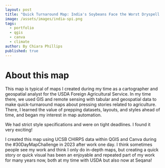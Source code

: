 ```yaml
---
layout: post
title: "Quick Turnaround Map: India's Soybeans Face the Worst Dryspell in Decades"
image: /assets/images/india-spi.png
tags:
  - portfolio
  - qgis
  - canva
  - climate
author: By Chiara Phillips
published: true
---
```

<style>
/* Heading 1 styling */
.prose h1 {
  text-align: center !important;
  font-size: 2rem !important;
  padding-top: 2rem !important;
  margin-bottom: 1.5rem !important;
}

/* Heading 2 styling */
.prose h2 {
  text-align: center !important;
  font-size: 1.5rem !important;
  padding-top: 1.5rem !important;
  margin-bottom: 1.5rem !important;
}
</style>
# About this map
This map is typical of maps I created during my time as a cartographer and geospatial analyst for the USDA Foreign Agricultural Service. In my time there, we used GIS and remote sensing with tabular and geospatial data to make quick-turnaround maps about pressing stories related to agriculture. There, I learned the value of prepping datasets, layouts, and styles ahead of time, and began my interest in map automation.

We had strict style specifications and were on tight deadlines. I found it very exciting!

I created this map using UCSB CHIRPS data within QGIS and Canva during the #30DayMapChallenge in 2023 after work one day. I think sometimes people see my work and think I only do in-depth maps, but creating a quick story or quick visual has been an enjoyable and repeated part of my work for many years now, both at my time with USDA but also now at Seqana!